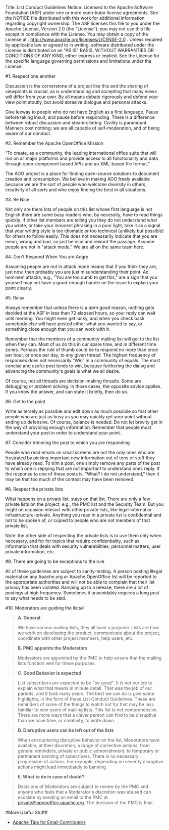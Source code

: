 Title:     List Conduct Guidelines
Notice:    Licensed to the Apache Software Foundation (ASF) under one
           or more contributor license agreements.  See the NOTICE file
           distributed with this work for additional information
           regarding copyright ownership.  The ASF licenses this file
           to you under the Apache License, Version 2.0 (the
           "License"); you may not use this file except in compliance
           with the License.  You may obtain a copy of the License at
           .
             http://www.apache.org/licenses/LICENSE-2.0
           .
           Unless required by applicable law or agreed to in writing,
           software distributed under the License is distributed on an
           "AS IS" BASIS, WITHOUT WARRANTIES OR CONDITIONS OF ANY
           KIND, either express or implied.  See the License for the
           specific language governing permissions and limitations
           under the License.

#1. Respect one another

Discussion is the cornerstone of a project like this and the sharing of viewpoints 
is crucial, as is understanding and accepting that many views will differ from 
your own. By all means debate rigorously and defend your view point stoutly, but 
avoid abrasive dialogue and personal attacks. 

Give leeway to people who do not have English as a first language. Pause before 
taking insult, and pause before responding. There is a difference between 
robust discussion and steamrollering. Civility is paramount. 
Manners cost nothing; we are all capable of self-moderation, and of being aware
of our conduct.

#2. Remember the Apache OpenOffice Mission

“To create, as a community, the leading international office suite that will run 
on all major platforms and provide access to all functionality and data through open-component based APIs and an XML-based file format.”

The AOO project is a place for finding open-source solutions to document creation 
and consumption. We believe in making AOO freely available because we are the sort
 of people who welcome diversity in others, creativity of all sorts and who enjoy 
finding the best in all situations.

#3. Be Nice

Not only are there lots of people on this list whose first language is not English 
there are some busy readers who, by necessity, have to read things quickly. If 
other list members are telling you they do not understand what you wrote, or take 
your innocent phrasing in a poor light, take it as a signal that your writing 
style is too idiomatic or too technical (unlikely but possible) for others to 
follow easily. This does not necessarily indicate that you are mean, wrong and 
bad, so just be nice and reword the passage. Assume people are not in 
"attack mode." We are all on the same team here.

#4. Don't Respond When You are Angry

Assuming people are not in attack mode means that if you think they are, just now, 
then probably you are just misunderstanding their point. Ad hominem attacks,
 e.g., "You are too dumb to get this," are a sign that you yourself may not have
 a good-enough handle on the issue to explain your point clearly.

#5. Relax

Always remember that unless there is a *darn* good reason, nothing gets decided 
at the ASF in less than 72 elapsed hours, so your reply can wait until morning. 
You might even get lucky, and when you check back somebody else will have posted 
either what you wanted to say, or something close enough that you can work with it.

Remember that the members of a community mailing list will get to the list when 
they can. Most of us do this in our spare time, and in different time zones. 
Perhaps the rule of thumb could be to respond no more than once per hour, or 
once per day, to any given thread. The highest frequency of responses does not 
necessarily “Win” in a community of equals. The most concise and useful post 
tends to win, because furthering the dialog and advancing the community's goals
 is what we all desire.  

Of course, not all threads are decision-making threads.  Some are debugging or 
problem solving.  In those cases, the opposite advice applies.  If you know the
 answer, and can state it briefly, then do so.

#6. Get to the point

Write as tersely as possible and edit down as much possible so that other people 
who are just as busy as you may quickly get your point without ending up 
defensive. Of course, balance is needed. Do not let brevity get in the way of 
providing enough information. Remember that people must understand your post in 
order to understand your point.

#7. Consider trimming the post to which you are responding

People who read emails on small screens are not the only ones who are frustrated
 by picking important new information out of tons of stuff they have already read.
 To trim a post, one simply remove any parts of the post to which one is replying 
that are not important to understand ones reply. If the response to one of these 
posts is, “What? I do not understand,” then it may be that too much of the context
 may have been removed.

#8. Respect the private lists

What happens on a private list, stays on that list.  There are only a few private 
lists on the project, e.g., the PMC list and the Security Team.  But you might on 
occasion interact with other private lists, like legal-internal or 
infrastructure-private.  Anything you read in a private list is confidential and
 not to be spoken of, or copied to people who are not members of that private 
list.  

Note:  the other side of respecting the private lists is to use them only when 
necessary, and for for topics that require confidentiality, such as information 
that deals with security vulnerabilities, personnel matters, user private 
information, etc. 

#9. There are going to be exceptions to the rule

All of these guidelines are subject to sanity-testing. A person posting illegal 
material on any Apache.org or Apache OpenOffice list will be reported to the 
appropriate authorities and will not be able to complain that their list privacy 
has been violated. Ramping up to a release, there are a lot of postings at high 
frequency. Sometimes it unavoidably requires a long post to say what needs to be 
said.

#10. Moderators are guiding the lists#
>**A. General**

>We have various mailing lists, they all have a purpose. Lists are how we work
>on developing the product, communicate about the project, coordinate with other
>project members, help users, etc.

>**B. PMC appoints the Moderators**

>Moderators are appointed by the PMC to help ensure that the mailing lists
>function well for these purposes.

>**C. Good Behavior is expected**

>List subscribers are expected to be "be good". It is not our job to explain
>what that means in minute detail. That was the job of our parents, and it took
>many years. The best we can do is give some highlights, in the form of these List
>Conduct Guidelines. These are reminders of some of the things to watch out for
>that may be less familiar to new users of mailing lists. This list is not
>comprehensive. There are more ways that a clever person can find to be disruptive
>than we have time, or creativity, to write down.

>**D. Disruptive users can be left out of the lists**

>When encountering disruptive behavior on the list, Moderators have available,
>at their discretion, a range of corrective actions, from general reminders,
>private or public admonishment, to temporary or permanent banning of subscribers.
>There is no necessary progression of actions. For example, depending on severity
>disruptive actions might lead immediately to banning.

>**E. What to do in case of doubt?**

>Decisions of Moderators are subject to review by the PMC and anyone who feels
>that a Moderator's discretion was abused can escalate by sending an email to the
>PMC at <a href="mailto:private@openoffice.apache.org"> private@openoffice.apache.org.</a>
>The decision of the PMC is final.

#More Useful Stuff#

- [Apache Tips for Email Contributors](http://www.apache.org/dev/contrib-email-tips.html)